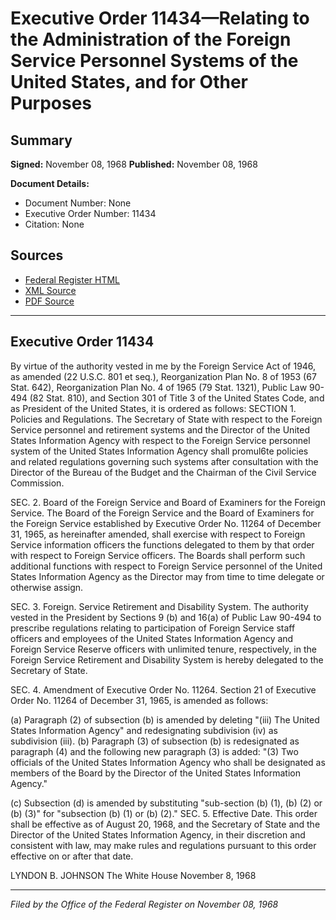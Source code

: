 # Executive Order 11434—Relating to the Administration of the Foreign Service Personnel Systems of the United States, and for Other Purposes

## Summary

**Signed:** November 08, 1968
**Published:** November 08, 1968

**Document Details:**
- Document Number: None
- Executive Order Number: 11434
- Citation: None

## Sources
- [Federal Register HTML](https://www.presidency.ucsb.edu/documents/executive-order-11434-relating-the-administration-the-foreign-service-personnel-systems)
- [XML Source](None)
- [PDF Source](None)

---

## Executive Order 11434

By virtue of the authority vested in me by the Foreign Service Act of 1946, as amended (22 U.S.C. 801 et seq.), Reorganization Plan No. 8 of 1953 (67 Stat. 642), Reorganization Plan No. 4 of 1965 (79 Stat. 1321), Public Law 90-494 (82 Stat. 810), and Section 301 of Title 3 of the United States Code, and as President of the United States, it is ordered as follows:
SECTION 1. Policies and Regulations. The Secretary of State with respect to the Foreign Service personnel and retirement systems and the Director of the United States Information Agency with respect to the Foreign Service personnel system of the United States Information Agency shall promul6te policies and related regulations governing such systems after consultation with the Director of the Bureau of the Budget and the Chairman of the Civil Service Commission.

SEC. 2. Board of the Foreign Service and Board of Examiners for the Foreign Service. The Board of the Foreign Service and the Board of Examiners for the Foreign Service established by Executive Order No. 11264 of December 31, 1965, as hereinafter amended, shall exercise with respect to Foreign Service information officers the functions delegated to them by that order with respect to Foreign Service officers. The Boards shall perform such additional functions with respect to Foreign Service personnel of the United States Information Agency as the Director may from time to time delegate or otherwise assign.

SEC. 3. Foreign. Service Retirement and Disability System. The authority vested in the President by Sections 9 (b) and 16(a) of Public Law 90-494 to prescribe regulations relating to participation of Foreign Service staff officers and employees of the United States Information Agency and Foreign Service Reserve officers with unlimited tenure, respectively, in the Foreign Service Retirement and Disability System is hereby delegated to the Secretary of State.

SEC. 4. Amendment of Executive Order No. 11264. Section 21 of Executive Order No. 11264 of December 31, 1965, is amended as follows:

(a) Paragraph (2) of subsection (b) is amended by deleting "(iii) The United States Information Agency" and redesignating subdivision (iv) as subdivision (iii).
(b) Paragraph (3) of subsection (b) is redesignated as paragraph (4) and the following new paragraph (3) is added:
"(3) Two officials of the United States Information Agency who shall be designated as members of the Board by the Director of the United States Information Agency."

(c) Subsection (d) is amended by substituting "sub-section (b) (1), (b) (2) or (b) (3)" for "subsection (b) (1) or (b) (2)."
SEC. 5. Effective Date. This order shall be effective as of August 20, 1968, and the Secretary of State and the Director of the United States Information Agency, in their discretion and consistent with law, may make rules and regulations pursuant to this order effective on or after that date.

LYNDON B. JOHNSON
The White House
November 8, 1968

---

*Filed by the Office of the Federal Register on November 08, 1968*

